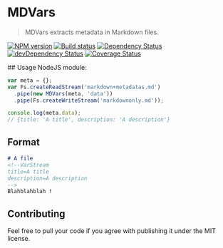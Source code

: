 # MDVars
> MDVars extracts metadata in Markdown files.

[![NPM version](https://badge.fury.io/js/mdvars.svg)](https://npmjs.org/package/mdvars) [![Build status](https://secure.travis-ci.org/nfroidure/mdvars.svg)](https://travis-ci.org/nfroidure/mdvars) [![Dependency Status](https://david-dm.org/nfroidure/mdvars.svg)](https://david-dm.org/nfroidure/mdvars) [![devDependency Status](https://david-dm.org/nfroidure/mdvars/dev-status.svg)](https://david-dm.org/nfroidure/mdvars#info=devDependencies) [![Coverage Status](https://coveralls.io/repos/nfroidure/mdvars/badge.svg?branch=master)](https://coveralls.io/r/nfroidure/mdvars?branch=master)

## Usage
NodeJS module:
```js
var meta = {};
var Fs.createReadStream('markdown+metadatas.md')
  .pipe(new MDVars(meta, 'data'))
  .pipe(Fs.createWriteStream('markdownonly.md'));

console.log(meta.data);
// {title: 'A title', description: 'A description'}
```

## Format
```md
# A file
<!--VarStream
title=A title
description=A description
-->
Blahblahblah !
```

## Contributing
Feel free to pull your code if you agree with publishing it under the MIT license.

